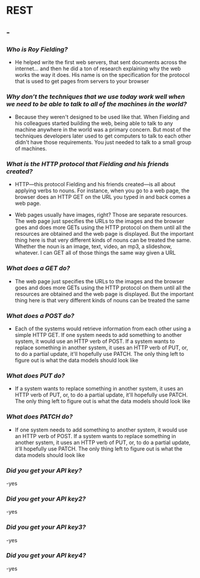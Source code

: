 # REST #

## - ##

### *Who is Roy Fielding?* ###

- He helped write the first web servers, that sent documents across the internet… and then he did a ton of research explaining why the web works the way it does. His name is on the specification for the protocol that is used to get pages from servers to your browser

### *Why don’t the techniques that we use today work well when we need to be able to talk to all of the machines in the world?* ###

- Because they weren't designed to be used like that. When Fielding and his colleagues started building the web, being able to talk to any machine anywhere in the world was a primary concern. But most of the techniques developers later used to get computers to talk to each other didn't have those requirements. You just needed to talk to a small group of machines.

### *What is the HTTP protocol that Fielding and his friends created?* ###

- HTTP—this protocol Fielding and his friends created—is all about applying verbs to nouns. For instance, when you go to a web page, the browser does an HTTP GET on the URL you typed in and back comes a web page.

- Web pages usually have images, right? Those are separate resources. The web page just specifies the URLs to the images and the browser goes and does more GETs using the HTTP protocol on them until all the resources are obtained and the web page is displayed. But the important thing here is that very different kinds of nouns can be treated the same. Whether the noun is an image, text, video, an mp3, a slideshow, whatever. I can GET all of those things the same way given a URL

### *What does a GET do?* ###

- The web page just specifies the URLs to the images and the browser goes and does more GETs using the HTTP protocol on them until all the resources are obtained and the web page is displayed. But the important thing here is that very different kinds of nouns can be treated the same

### *What does a POST do?* ###

- Each of the systems would retrieve information from each other using a simple HTTP GET. If one system needs to add something to another system, it would use an HTTP verb of POST. If a system wants to replace something in another system, it uses an HTTP verb of PUT, or, to do a partial update, it'll hopefully use PATCH. The only thing left to figure out is what the data models should look like

### *What does PUT do?* ###

- If a system wants to replace something in another system, it uses an HTTP verb of PUT, or, to do a partial update, it'll hopefully use PATCH. The only thing left to figure out is what the data models should look like

### *What does PATCH do?* ###

- If one system needs to add something to another system, it would use an HTTP verb of POST. If a system wants to replace something in another system, it uses an HTTP verb of PUT, or, to do a partial update, it'll hopefully use PATCH. The only thing left to figure out is what the data models should look like

### *Did you get your API key?* ###

-yes

### *Did you get your API key2?* ###

-yes

### *Did you get your API key3?* ###

-yes

### *Did you get your API key4?* ###

-yes